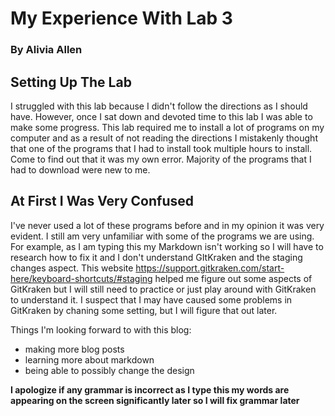 # My Experience With Lab 3
### By Alivia Allen 

## Setting Up The Lab 


I struggled with this lab because I didn't follow the directions as I should have. However, once I sat down and devoted time to this lab I was able to make some progress. This lab required me to install a lot of programs on my computer and as a result of not reading the directions I mistakenly thought that one of the programs that I had to install took multiple hours to install. Come to find out that it was my own error. Majority of the programs that I had to download were new to me. 

## At First I Was Very Confused


I've never used a lot of these programs before and in my opinion it was very evident. I still am very unfamiliar with some of the programs we are using. For example, as I am typing this my Markdown isn't working so I will have to research how to fix it and I don't understand GItKraken and the staging changes aspect. This website https://support.gitkraken.com/start-here/keyboard-shortcuts/#staging helped me figure out some aspects of GitKraken but I will still need to practice or just play around with GitKraken to understand it.  I suspect that I may have caused some problems in GitKraken by chaning some setting, but I will figure that out later. 

Things I'm looking forward to with this blog:
- making more blog posts
- learning more about markdown
- being able to possibly change the design

**I apologize if any grammar is incorrect as I type this my words are appearing on the screen significantly later so I will fix grammar later**
